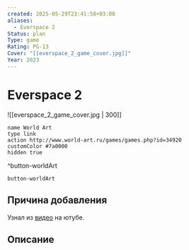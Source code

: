 ```yaml
---
created: 2025-05-29T23:41:58+03:00
aliases:
  - Everspace 2
Status: plan
Type: game
Rating: PG-13
Cover: "[[everspace_2_game_cover.jpg]]"
Year: 2023
---
```


# Everspace 2

![[everspace_2_game_cover.jpg | 300]]


```button
name World Art
type link
action http://www.world-art.ru/games/games.php?id=34920
customColor #7a0000
hidden true
```
^button-worldArt



`button-worldArt`

## Причина добавления

Узнал из [видео](https://youtu.be/Ez2Yop2Q2nA?si=tNCVgxTK5Mo1wbG1) на ютубе.


## Описание


